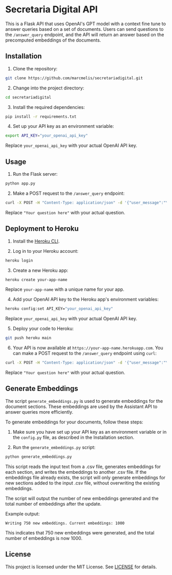# Secretaria Digital API

This is a Flask API that uses OpenAI's GPT model with a context fine tune to answer queries based on a set of documents. Users can send questions to the `/answer_query` endpoint, and the API will return an answer based on the precomputed embeddings of the documents.

## Installation

1. Clone the repository:

```bash
git clone https://github.com/marcmelis/secretariadigital.git
```

2. Change into the project directory:

```bash
cd secretariadigital
```

3. Install the required dependencies:

```bash
pip install -r requirements.txt
```

4. Set up your API key as an environment variable:

```bash
export API_KEY="your_openai_api_key"
```

Replace `your_openai_api_key` with your actual OpenAI API key.

## Usage

1. Run the Flask server:

```bash
python app.py
```

2. Make a POST request to the `/answer_query` endpoint:

```bash
curl -X POST -H "Content-Type: application/json" -d '{"user_message":"Your question here"}' http://localhost:5000/answer_query
```

Replace `"Your question here"` with your actual question.

## Deployment to Heroku

1. Install the [Heroku CLI](https://devcenter.heroku.com/articles/heroku-cli).

2. Log in to your Heroku account:

```bash
heroku login
```

3. Create a new Heroku app:

```bash
heroku create your-app-name
```

Replace `your-app-name` with a unique name for your app.

4. Add your OpenAI API key to the Heroku app's environment variables:

```bash
heroku config:set API_KEY="your_openai_api_key"
```

Replace `your_openai_api_key` with your actual OpenAI API key.

5. Deploy your code to Heroku:

```bash
git push heroku main
```

6. Your API is now available at `https://your-app-name.herokuapp.com`. You can make a POST request to the `/answer_query` endpoint using `curl`:

```bash
curl -X POST -H "Content-Type: application/json" -d '{"user_message":"Your question here"}' https://your-app-name.herokuapp.com/answer_query
```

Replace `"Your question here"` with your actual question.

## Generate Embeddings

The script `generate_embeddings.py` is used to generate embeddings for the document sections. These embeddings are used by the Assistant API to answer queries more efficiently.

To generate embeddings for your documents, follow these steps:

1. Make sure you have set up your API key as an environment variable or in the `config.py` file, as described in the Installation section.

2. Run the `generate_embeddings.py` script:

```bash
python generate_embeddings.py
```

This script reads the input text from a .csv file, generates embeddings for each section, and writes the embeddings to another .csv file. If the embeddings file already exists, the script will only generate embeddings for new sections added to the input .csv file, without overwriting the existing embeddings.

The script will output the number of new embeddings generated and the total number of embeddings after the update.

Example output:

```
Writing 750 new embeddings. Current embeddings: 1000
```

This indicates that 750 new embeddings were generated, and the total number of embeddings is now 1000.


## License

This project is licensed under the MIT License. See [LICENSE](LICENSE) for details.
